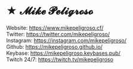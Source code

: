 # ★ 𝓜𝓲𝓴𝓮 𝓟𝓮𝓵𝓲𝓰𝓻𝓸𝓼𝓸
Website: https://www.mikepeligroso.cf/ \
Twitter: https://twitter.com/mikepeligroso/ \
Instagram: https://instagram.com/mikepeligroso/ \
Github: https://mikepeligroso.github.io/ \
Keybase: https://mikepeligroso.keybases.pub/ \
Twitch 24/7: https://twitch.tv/mikepeligroso
